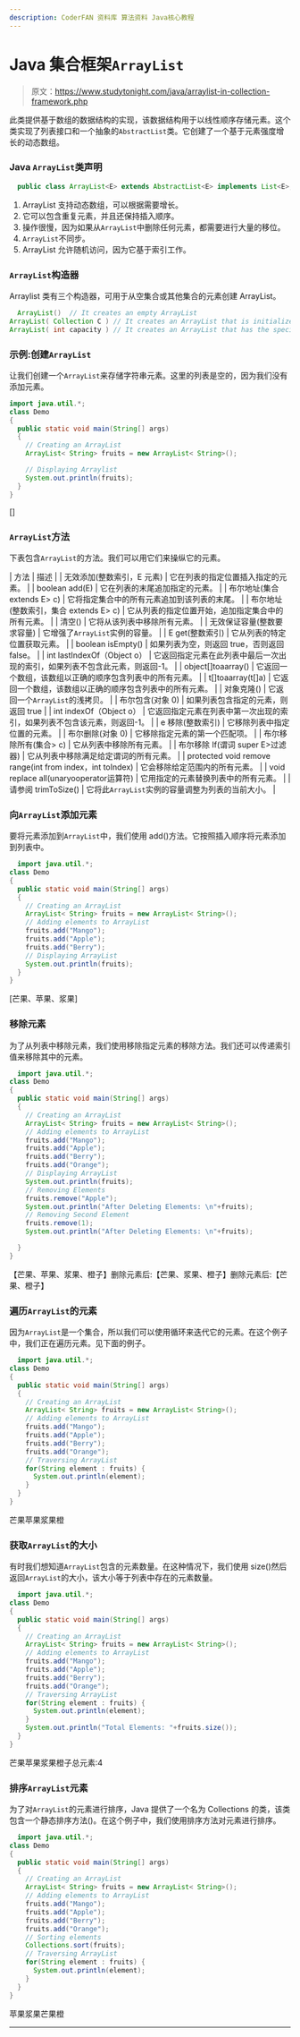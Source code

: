 ```yaml
---
description: CoderFAN 资料库 算法资料 Java核心教程
---
```


# Java 集合框架`ArrayList`

> 原文：<https://www.studytonight.com/java/arraylist-in-collection-framework.php>

此类提供基于数组的数据结构的实现，该数据结构用于以线性顺序存储元素。这个类实现了列表接口和一个抽象的`AbstractList`类。它创建了一个基于元素强度增长的动态数组。

### Java `ArrayList`类声明

```java
  public class ArrayList<E> extends AbstractList<E> implements List<E>, RandomAccess, Cloneable, Serializable 

```

1.  ArrayList 支持动态数组，可以根据需要增长。
2.  它可以包含重复元素，并且还保持插入顺序。
3.  操作很慢，因为如果从`ArrayList`中删除任何元素，都需要进行大量的移位。
4.  `ArrayList`不同步。
5.  ArrayList 允许随机访问，因为它基于索引工作。

### `ArrayList`构造器

Arraylist 类有三个构造器，可用于从空集合或其他集合的元素创建 ArrayList。

```java
  ArrayList()  // It creates an empty ArrayList
ArrayList( Collection C ) // It creates an ArrayList that is initialized with elements of the Collection C
ArrayList( int capacity ) // It creates an ArrayList that has the specified initial capacity 

```

### 示例:创建`ArrayList`

让我们创建一个`ArrayList`来存储字符串元素。这里的列表是空的，因为我们没有添加元素。

```java
import java.util.*;
class Demo
{
  public static void main(String[] args)
  {   
    // Creating an ArrayList
    ArrayList< String> fruits = new ArrayList< String>();

    // Displaying Arraylist
    System.out.println(fruits);
  }
} 
```

[]

### `ArrayList`方法

下表包含`ArrayList`的方法。我们可以用它们来操纵它的元素。

| 方法 | 描述 |
| 无效添加(整数索引，E 元素) | 它在列表的指定位置插入指定的元素。 |
| boolean add(E) | 它在列表的末尾追加指定的元素。 |
| 布尔地址(集合 extends E> c) | 它将指定集合中的所有元素追加到该列表的末尾。 |
| 布尔地址(整数索引，集合 extends E> c) | 它从列表的指定位置开始，追加指定集合中的所有元素。 |
| 清空() | 它将从该列表中移除所有元素。 |
| 无效保证容量(整数要求容量) | 它增强了`ArrayList`实例的容量。 |
| E get(整数索引) | 它从列表的特定位置获取元素。 |
| boolean isEmpty() | 如果列表为空，则返回 true，否则返回 false。 |
| int lastIndexOf（Object o） | 它返回指定元素在此列表中最后一次出现的索引，如果列表不包含此元素，则返回-1。 |
| object[]toaarray() | 它返回一个数组，该数组以正确的顺序包含列表中的所有元素。 |
| <t>t[]toaarray(t[]a)</t> | 它返回一个数组，该数组以正确的顺序包含列表中的所有元素。 |
| 对象克隆() | 它返回一个`ArrayList`的浅拷贝。 |
| 布尔包含(对象 0) | 如果列表包含指定的元素，则返回 true |
| int indexOf（Object o） | 它返回指定元素在列表中第一次出现的索引，如果列表不包含该元素，则返回-1。 |
| e 移除(整数索引) | 它移除列表中指定位置的元素。 |
| 布尔删除(对象 0) | 它移除指定元素的第一个匹配项。 |
| 布尔移除所有(集合> c) | 它从列表中移除所有元素。 |
| 布尔移除 If(谓词 super E>过滤器) | 它从列表中移除满足给定谓词的所有元素。 |
| protected void remove range(int from index，int toIndex) | 它会移除给定范围内的所有元素。 |
| void replace all(unaryooperator<e>运算符)</e> | 它用指定的元素替换列表中的所有元素。 |
| 请参阅 trimToSize() | 它将此`ArrayList`实例的容量调整为列表的当前大小。 |

### 向`ArrayList`添加元素

要将元素添加到`ArrayList`中，我们使用 add()方法。它按照插入顺序将元素添加到列表中。

```java
  import java.util.*;
class Demo
{
  public static void main(String[] args)
  {   
    // Creating an ArrayList
    ArrayList< String> fruits = new ArrayList< String>();
    // Adding elements to ArrayList
    fruits.add("Mango");
    fruits.add("Apple");
    fruits.add("Berry");
    // Displaying ArrayList
    System.out.println(fruits);
  }
} 

```

[芒果、苹果、浆果]

### 移除元素

为了从列表中移除元素，我们使用移除指定元素的移除方法。我们还可以传递索引值来移除其中的元素。

```java
  import java.util.*;
class Demo
{
  public static void main(String[] args)
  {   
    // Creating an ArrayList
    ArrayList< String> fruits = new ArrayList< String>();
    // Adding elements to ArrayList
    fruits.add("Mango");
    fruits.add("Apple");
    fruits.add("Berry");
    fruits.add("Orange");
    // Displaying ArrayList
    System.out.println(fruits);
    // Removing Elements
    fruits.remove("Apple");
    System.out.println("After Deleting Elements: \n"+fruits);
    // Removing Second Element
    fruits.remove(1);
    System.out.println("After Deleting Elements: \n"+fruits);

  }
} 

```

【芒果、苹果、浆果、橙子】删除元素后:【芒果、浆果、橙子】删除元素后:【芒果、橙子】

### 遍历`ArrayList`的元素

因为`ArrayList`是一个集合，所以我们可以使用循环来迭代它的元素。在这个例子中，我们正在遍历元素。见下面的例子。

```java
  import java.util.*;
class Demo
{
  public static void main(String[] args)
  {   
    // Creating an ArrayList
    ArrayList< String> fruits = new ArrayList< String>();
    // Adding elements to ArrayList
    fruits.add("Mango");
    fruits.add("Apple");
    fruits.add("Berry");
    fruits.add("Orange");
    // Traversing ArrayList
    for(String element : fruits) {
      System.out.println(element);    
    }
  }
} 

```

芒果苹果浆果橙

### 获取`ArrayList`的大小

有时我们想知道`ArrayList`包含的元素数量。在这种情况下，我们使用 size()然后返回`ArrayList`的大小，该大小等于列表中存在的元素数量。

```java
  import java.util.*;
class Demo
{
  public static void main(String[] args)
  {   
    // Creating an ArrayList
    ArrayList< String> fruits = new ArrayList< String>();
    // Adding elements to ArrayList
    fruits.add("Mango");
    fruits.add("Apple");
    fruits.add("Berry");
    fruits.add("Orange");
    // Traversing ArrayList
    for(String element : fruits) {
      System.out.println(element);    
    }
    System.out.println("Total Elements: "+fruits.size());
  }
} 

```

芒果苹果浆果橙子总元素:4

### 排序`ArrayList`元素

为了对`ArrayList`的元素进行排序，Java 提供了一个名为 Collections 的类，该类包含一个静态排序方法()。在这个例子中，我们使用排序方法对元素进行排序。

```java
  import java.util.*;
class Demo
{
  public static void main(String[] args)
  {   
    // Creating an ArrayList
    ArrayList< String> fruits = new ArrayList< String>();
    // Adding elements to ArrayList
    fruits.add("Mango");
    fruits.add("Apple");
    fruits.add("Berry");
    fruits.add("Orange");
    // Sorting elements
    Collections.sort(fruits);
    // Traversing ArrayList
    for(String element : fruits) {
      System.out.println(element);    
    }
  }
} 

```

苹果浆果芒果橙

* * *